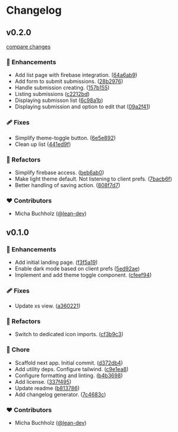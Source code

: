 # Changelog


## v0.2.0

[compare changes](https://github.com/lean-stack/liste.live/compare/v0.1.0...v0.2.0)


### 🚀 Enhancements

  - Add list page with firebase integration. ([64a6ab9](https://github.com/lean-stack/liste.live/commit/64a6ab9))
  - Add form to submit submissions. ([28b2976](https://github.com/lean-stack/liste.live/commit/28b2976))
  - Handle submission creating. ([157b155](https://github.com/lean-stack/liste.live/commit/157b155))
  - Listing submissions ([c2212bd](https://github.com/lean-stack/liste.live/commit/c2212bd))
  - Displaying submisson list ([6c98a1b](https://github.com/lean-stack/liste.live/commit/6c98a1b))
  - Displaying submission and option to edit that ([09a2f41](https://github.com/lean-stack/liste.live/commit/09a2f41))

### 🩹 Fixes

  - Simplify theme-toggle button. ([6e5e892](https://github.com/lean-stack/liste.live/commit/6e5e892))
  - Clean up list ([441ed9f](https://github.com/lean-stack/liste.live/commit/441ed9f))

### 💅 Refactors

  - Simplify firebase access. ([beb6ab0](https://github.com/lean-stack/liste.live/commit/beb6ab0))
  - Make light theme default. Not listening to client prefs. ([7bacb6f](https://github.com/lean-stack/liste.live/commit/7bacb6f))
  - Better handling of saving action. ([808f7d7](https://github.com/lean-stack/liste.live/commit/808f7d7))

### ❤️  Contributors

- Micha Buchholz ([@lean-dev](http://github.com/lean-dev))

## v0.1.0


### 🚀 Enhancements

  - Add initial landing page. ([f3f5a19](https://github.com/lean-stack/liste.live/commit/f3f5a19))
  - Enable dark mode based on client prefs ([5ed92ae](https://github.com/lean-stack/liste.live/commit/5ed92ae))
  - Implement and add theme toggle component. ([cfeef94](https://github.com/lean-stack/liste.live/commit/cfeef94))

### 🩹 Fixes

  - Update xs view. ([a360221](https://github.com/lean-stack/liste.live/commit/a360221))

### 💅 Refactors

  - Switch to dedicated icon imports. ([cf3b9c3](https://github.com/lean-stack/liste.live/commit/cf3b9c3))

### 🏡 Chore

  - Scaffold next app. Initial commit. ([d372db4](https://github.com/lean-stack/liste.live/commit/d372db4))
  - Add utility deps. Configure tailwind. ([c9e1ea8](https://github.com/lean-stack/liste.live/commit/c9e1ea8))
  - Configure formatting and linting. ([b4b3698](https://github.com/lean-stack/liste.live/commit/b4b3698))
  - Add license. ([337f495](https://github.com/lean-stack/liste.live/commit/337f495))
  - Update readme ([b813786](https://github.com/lean-stack/liste.live/commit/b813786))
  - Add changelog generator. ([7c4683c](https://github.com/lean-stack/liste.live/commit/7c4683c))

### ❤️  Contributors

- Micha Buchholz ([@lean-dev](http://github.com/lean-dev))

